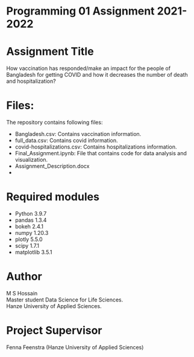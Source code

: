 # Programming 01 Assignment 2021-2022

# Assignment Title
How vaccination has responded/make an impact for the people of Bangladesh for getting COVID and how it decreases the number of death and hospitalization?

# Files:
The repository contains following files:
  * Bangladesh.csv: Contains vaccination information.
  * full_data.csv: Contains covid information.
  * covid-hospitalizations.csv: Contains hospitalizations information.
  * Final_Assignment.ipynb: File that contains code for data analysis and visualization.
  * Assignment_Description.docx
  * 
# Required modules
 * Python	3.9.7
 * pandas 1.3.4
 * bokeh 2.4.1
 * numpy 1.20.3
 * plotly 5.5.0
 * scipy 1.7.1
 * matplotlib 3.5.1

# Author
M S Hossain<br/>
Master student Data Science for Life Sciences.<br/>
Hanze University of Applied Sciences.

# Project Supervisor
Fenna Feenstra (Hanze University of Applied Sciences)
